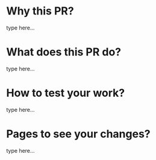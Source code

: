 # Why this PR?
type here...

# What does this PR do?
type here...

# How to test your work?
type here...

# Pages to see your changes?
type here...
